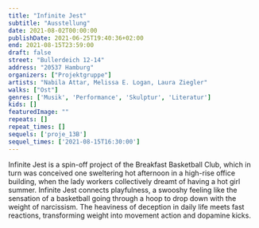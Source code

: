 ```yaml
---
title: "Infinite Jest"
subtitle: "Ausstellung"
date: 2021-08-02T00:00:00
publishDate: 2021-06-25T19:40:36+02:00
end: 2021-08-15T23:59:00
draft: false
street: "Bullerdeich 12-14"
address: "20537 Hamburg"
organizers: ["Projektgruppe"]
artists: "Nabila Attar, Melissa E. Logan, Laura Ziegler"
walks: ["Ost"]
genres: ['Musik', 'Performance', 'Skulptur', 'Literatur']
kids: []
featuredImage: ""
repeats: []
repeat_times: []
sequels: ['proje_13B']
sequel_times: ['2021-08-15T16:30:00']
---
```


Infinite Jest is a spin-off project of the Breakfast Basketball Club, which in turn was conceived one sweltering hot afternoon in a high-rise office building, when the lady workers collectively dreamt of having a hot girl summer. Infinite Jest connects playfulness, a swooshy feeling like the sensation of a basketball going through a hoop to drop down with the weight of narcissism. The heaviness of deception in daily life meets fast reactions, transforming weight into movement action and dopamine kicks.